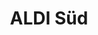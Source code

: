 ---
title: "ALDI Süd"
url: /neustadt-an-der-weinstrasse/aldi-sued-martin-luther-strasse/
shop: Supermarkt
---